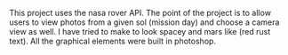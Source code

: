 This project uses the nasa rover API. The point of the project is to allow users to view photos from a given sol (mission day) and choose
a camera view as well. I have tried to make to look spacey and mars like (red rust text). All the graphical elements were built in photoshop.

